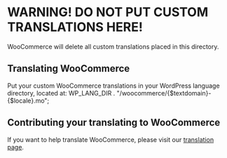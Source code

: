 # WARNING! DO NOT PUT CUSTOM TRANSLATIONS HERE!

WooCommerce will delete all custom translations placed in this directory.

## Translating WooCommerce
Put your custom WooCommerce translations in your WordPress language directory, located at: WP_LANG_DIR . "/woocommerce/{$textdomain}-{$locale}.mo";

## Contributing your translating to WooCommerce
If you want to help translate WooCommerce, please visit our [translation page](https://www.transifex.com/projects/p/woocommerce/).
